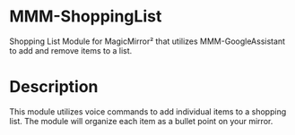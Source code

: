 # MMM-ShoppingList
Shopping List Module for MagicMirror² that utilizes MMM-GoogleAssistant to add and remove items to a list. 

# Description
This module utilizes voice commands to add individual items to a shopping list. The module will organize each item as a bullet point on your mirror. 
